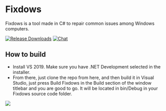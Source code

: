 # Fixdows
Fixdows is a tool made in C# to repair common issues among Windows computers.

[![Release Downloads](https://img.shields.io/github/downloads/Oxygemo/Fixdows/total)](https://github.com/Oxygemo/Fixdows/releases/latest)
[![Chat](https://img.shields.io/discord/798552870907150356)](https://discord.gg/u3MEEaMq2Y)
## How to build
-  Install VS 2019. Make sure you have .NET Development selected in the installer.
-  From there, just clone the repo from here, and then build it in Visual Studio, just press Build Fixdows in the Build section of the window titlebar and you are good to go. It will be located in bin/Debug in your Fixdows source code folder.

![](https://media.discordapp.net/attachments/739515044655661096/795349306651050014/unknown.png)
